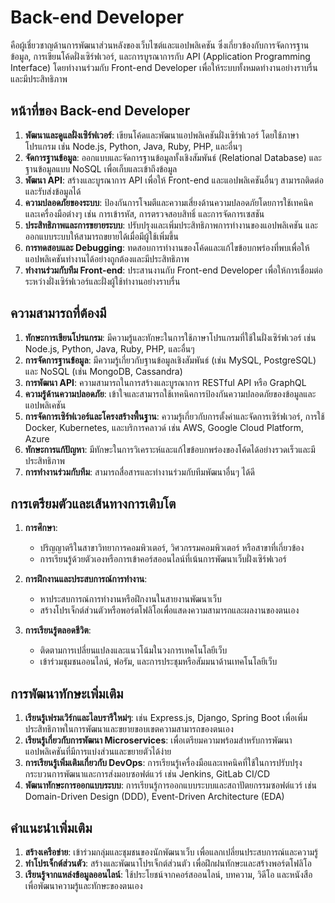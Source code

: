 # Back-end Developer
คือผู้เชี่ยวชาญด้านการพัฒนาส่วนหลังของเว็บไซต์และแอปพลิเคชัน ซึ่งเกี่ยวข้องกับการจัดการฐานข้อมูล, การเขียนโค้ดฝั่งเซิร์ฟเวอร์, และการบูรณาการกับ API (Application Programming Interface) โดยทำงานร่วมกับ Front-end Developer เพื่อให้ระบบทั้งหมดทำงานอย่างราบรื่นและมีประสิทธิภาพ

## หน้าที่ของ Back-end Developer

1. **พัฒนาและดูแลฝั่งเซิร์ฟเวอร์**: เขียนโค้ดและพัฒนาแอปพลิเคชันฝั่งเซิร์ฟเวอร์ โดยใช้ภาษาโปรแกรม เช่น Node.js, Python, Java, Ruby, PHP, และอื่นๆ
2. **จัดการฐานข้อมูล**: ออกแบบและจัดการฐานข้อมูลทั้งเชิงสัมพันธ์ (Relational Database) และฐานข้อมูลแบบ NoSQL เพื่อเก็บและเข้าถึงข้อมูล
3. **พัฒนา API**: สร้างและบูรณาการ API เพื่อให้ Front-end และแอปพลิเคชันอื่นๆ สามารถติดต่อและรับส่งข้อมูลได้
4. **ความปลอดภัยของระบบ**: ป้องกันการโจมตีและความเสี่ยงด้านความปลอดภัยโดยการใช้เทคนิคและเครื่องมือต่างๆ เช่น การเข้ารหัส, การตรวจสอบสิทธิ์ และการจัดการเซสชัน
5. **ประสิทธิภาพและการขยายระบบ**: ปรับปรุงและเพิ่มประสิทธิภาพการทำงานของแอปพลิเคชัน และออกแบบระบบให้สามารถขยายได้เมื่อมีผู้ใช้เพิ่มขึ้น
6. **การทดสอบและ Debugging**: ทดสอบการทำงานของโค้ดและแก้ไขข้อบกพร่องที่พบเพื่อให้แอปพลิเคชันทำงานได้อย่างถูกต้องและมีประสิทธิภาพ
7. **ทำงานร่วมกับทีม Front-end**: ประสานงานกับ Front-end Developer เพื่อให้การเชื่อมต่อระหว่างฝั่งเซิร์ฟเวอร์และฝั่งผู้ใช้ทำงานอย่างราบรื่น

## ความสามารถที่ต้องมี

1. **ทักษะการเขียนโปรแกรม**: มีความรู้และทักษะในการใช้ภาษาโปรแกรมที่ใช้ในฝั่งเซิร์ฟเวอร์ เช่น Node.js, Python, Java, Ruby, PHP, และอื่นๆ
2. **การจัดการฐานข้อมูล**: มีความรู้เกี่ยวกับฐานข้อมูลเชิงสัมพันธ์ (เช่น MySQL, PostgreSQL) และ NoSQL (เช่น MongoDB, Cassandra)
3. **การพัฒนา API**: ความสามารถในการสร้างและบูรณาการ RESTful API หรือ GraphQL
4. **ความรู้ด้านความปลอดภัย**: เข้าใจและสามารถใช้เทคนิคการป้องกันความปลอดภัยของข้อมูลและแอปพลิเคชัน
5. **การจัดการเซิร์ฟเวอร์และโครงสร้างพื้นฐาน**: ความรู้เกี่ยวกับการตั้งค่าและจัดการเซิร์ฟเวอร์, การใช้ Docker, Kubernetes, และบริการคลาวด์ เช่น AWS, Google Cloud Platform, Azure
6. **ทักษะการแก้ปัญหา**: มีทักษะในการวิเคราะห์และแก้ไขข้อบกพร่องของโค้ดได้อย่างรวดเร็วและมีประสิทธิภาพ
7. **การทำงานร่วมกับทีม**: สามารถสื่อสารและทำงานร่วมกับทีมพัฒนาอื่นๆ ได้ดี

## การเตรียมตัวและเส้นทางการเติบโต

1. **การศึกษา**:
    - ปริญญาตรีในสาขาวิทยาการคอมพิวเตอร์, วิศวกรรมคอมพิวเตอร์ หรือสาขาที่เกี่ยวข้อง
    - การเรียนรู้ด้วยตัวเองหรือการเข้าคอร์สออนไลน์ที่เน้นการพัฒนาเว็บฝั่งเซิร์ฟเวอร์

2. **การฝึกงานและประสบการณ์การทำงาน**:
    - หาประสบการณ์การทำงานหรือฝึกงานในสายงานพัฒนาเว็บ
    - สร้างโปรเจ็กต์ส่วนตัวหรือพอร์ตโฟลิโอเพื่อแสดงความสามารถและผลงานของตนเอง

3. **การเรียนรู้ตลอดชีวิต**:
    - ติดตามการเปลี่ยนแปลงและแนวโน้มในวงการเทคโนโลยีเว็บ
    - เข้าร่วมชุมชนออนไลน์, ฟอรัม, และการประชุมหรือสัมมนาด้านเทคโนโลยีเว็บ

## การพัฒนาทักษะเพิ่มเติม

1. **เรียนรู้เฟรมเวิร์กและไลบรารีใหม่ๆ**: เช่น Express.js, Django, Spring Boot เพื่อเพิ่มประสิทธิภาพในการพัฒนาและขยายขอบเขตความสามารถของตนเอง
2. **เรียนรู้เกี่ยวกับการพัฒนา Microservices**: เพื่อเตรียมความพร้อมสำหรับการพัฒนาแอปพลิเคชันที่มีการแบ่งส่วนและขยายตัวได้ง่าย
3. **การเรียนรู้เพิ่มเติมเกี่ยวกับ DevOps**: การเรียนรู้เครื่องมือและเทคนิคที่ใช้ในการปรับปรุงกระบวนการพัฒนาและการส่งมอบซอฟต์แวร์ เช่น Jenkins, GitLab CI/CD
4. **พัฒนาทักษะการออกแบบระบบ**: การเรียนรู้การออกแบบระบบและสถาปัตยกรรมซอฟต์แวร์ เช่น Domain-Driven Design (DDD), Event-Driven Architecture (EDA)

## คำแนะนำเพิ่มเติม

1. **สร้างเครือข่าย**: เข้าร่วมกลุ่มและชุมชนของนักพัฒนาเว็บ เพื่อแลกเปลี่ยนประสบการณ์และความรู้
2. **ทำโปรเจ็กต์ส่วนตัว**: สร้างและพัฒนาโปรเจ็กต์ส่วนตัว เพื่อฝึกฝนทักษะและสร้างพอร์ตโฟลิโอ
3. **เรียนรู้จากแหล่งข้อมูลออนไลน์**: ใช้ประโยชน์จากคอร์สออนไลน์, บทความ, วิดีโอ และหนังสือ เพื่อพัฒนาความรู้และทักษะของตนเอง